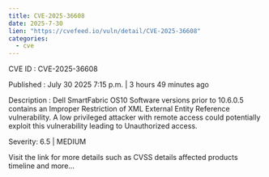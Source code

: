 ```yaml
--- 
title: CVE-2025-36608
date: 2025-7-30
lien: "https://cvefeed.io/vuln/detail/CVE-2025-36608"
categories:
  - cve
---
```


CVE ID : CVE-2025-36608

Published :  July 30
2025
7:15 p.m. | 3 hours
49 minutes ago

Description : Dell SmartFabric OS10 Software
versions prior to 10.6.0.5
contains an Improper Restriction of XML External Entity Reference vulnerability. A low privileged attacker with remote access could potentially exploit this vulnerability
leading to Unauthorized access.

Severity: 6.5 | MEDIUM

Visit the link for more details
such as CVSS details
affected products
timeline
and more...

